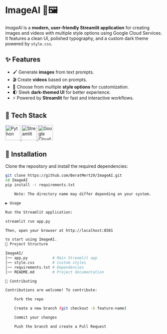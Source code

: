 # ImageAI 🎨🖼️

*ImageAI* is a **modern, user-friendly Streamlit application** for creating images and videos with multiple style options using Google Cloud Services. It features a clean UI, polished typography, and a custom dark theme powered by `style.css`.

## ✨ Features

* 🖌️ Generate **images** from text prompts.
* 🎬 Create **videos** based on prompts.
* 🎨 Choose from multiple **style options** for customization.
* 🌓 Sleek **dark-themed UI** for better experience.
* ⚡ Powered by **Streamlit** for fast and interactive workflows.

## 🚀 Tech Stack

<p align="left">
  <!-- Python -->
  <a href="https://www.python.org/" target="_blank">
    <img src="https://www.vectorlogo.zone/logos/python/python-icon.svg" alt="Python" width="48" height="48"/>
  </a>

  <!-- Streamlit -->
  <a href="https://streamlit.io/" target="_blank">
    <img src="https://streamlit.io/images/brand/streamlit-mark-color.png" alt="Streamlit" width="48" height="48"/>
  </a>

  <!-- Google Cloud -->
  <a href="https://cloud.google.com/" target="_blank">
    <img src="https://www.vectorlogo.zone/logos/google_cloud/google_cloud-icon.svg" alt="Google Cloud" width="48" height="48"/>
  </a>
</p>

## 🚀 Installation

Clone the repository and install the required dependencies:

```bash
git clone https://github.com/BeratMert29/ImageAI.git
cd ImageAI
pip install -r requirements.txt

    Note: The directory name may differ depending on your system.

▶️ Usage

Run the Streamlit application:

streamlit run app.py

Then, open your browser at http://localhost:8501

to start using ImageAI.
📂 Project Structure

ImageAI/
│── app.py           # Main Streamlit app
│── style.css        # Custom styles
│── requirements.txt # Dependencies
│── README.md        # Project documentation

🤝 Contributing

Contributions are welcome! To contribute:

    Fork the repo

    Create a new branch (git checkout -b feature-name)

    Commit your changes

    Push the branch and create a Pull Request
